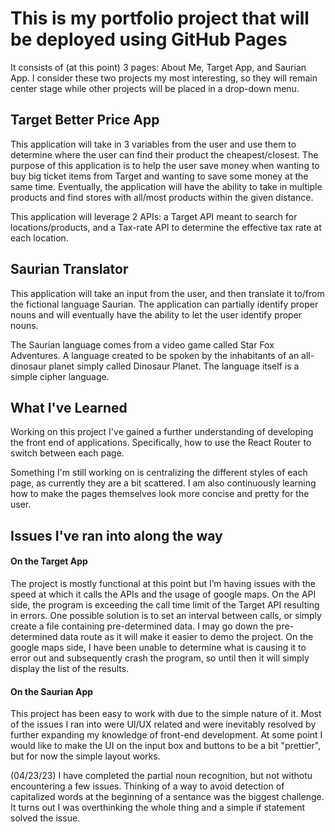 # This is my portfolio project that will be deployed using GitHub Pages

It consists of (at this point) 3 pages: About Me, Target App, and Saurian App. I consider these two projects my most interesting, so they will remain center stage while other projects will be placed in a drop-down menu. 

## Target Better Price App

This application will take in 3 variables from the user and use them to determine where the user can find their product the cheapest/closest. The purpose of this application is to help the user save money when wanting to buy big ticket items from Target and wanting to save some money at the same time. Eventually, the application will have the ability to take in multiple products and find stores with all/most products within the given distance.

This application will leverage 2 APIs: a Target API meant to search for locations/products, and a Tax-rate API to determine the effective tax rate at each location.

## Saurian Translator

This application will take an input from the user, and then translate it to/from the fictional language Saurian. The application can partially identify proper nouns and will eventually have the ability to let the user identify proper nouns. 

The Saurian language comes from a video game called Star Fox Adventures. A language created to be spoken by the inhabitants of an all-dinosaur planet simply called Dinosaur Planet. The language itself is a simple cipher language.

## What I've Learned

Working on this project I've gained a further understanding of developing the front end of applications. Specifically, how to use the React Router to switch between each page. 

Something I'm still working on is centralizing the different styles of each page, as currently they are a bit scattered. I am also continuously learning how to make the pages themselves look more concise and pretty for the user. 

## Issues I've ran into along the way

#### On the Target App
The project is mostly functional at this point but I’m having issues with the speed at which it calls the APIs and the usage of google maps. On the API side, the program is exceeding the call time limit of the Target API resulting in errors. One possible solution is to set an interval between calls, or simply create a file containing pre-determined data. I may go down the pre-determined data route as it will make it easier to demo the project. On the google maps side, I have been unable to determine what is causing it to error out and subsequently crash the program, so until then it will simply display the list of the results. 


#### On the Saurian App
This project has been easy to work with due to the simple nature of it. Most of the issues I ran into were UI/UX related and were inevitably resolved by further expanding my knowledge of front-end development. At some point I would like to make the UI on the input box and buttons to be a bit "prettier", but for now the simple layout works.

(04/23/23)
I have completed the partial noun recognition, but not withotu encountering a few issues. Thinking of a way to avoid detection of capitalized words at the beginning of a sentance was the biggest challenge. It turns out  I was overthinking the whole thing and a simple if statement solved the issue.
